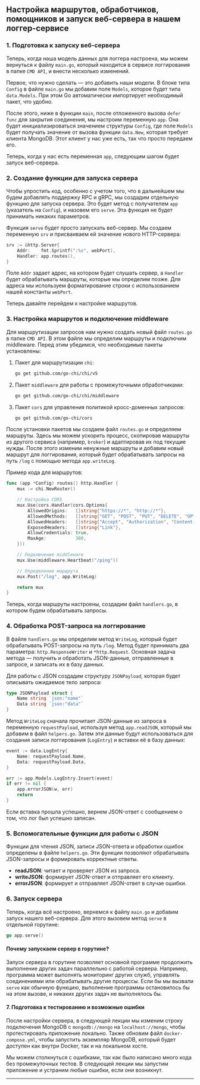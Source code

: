 ## Настройка маршрутов, обработчиков, помощников и запуск веб-сервера в нашем логгер-сервисе

### **1. Подготовка к запуску веб-сервера**

Теперь, когда наша модель данных для логгера настроена, мы можем вернуться к файлу `main.go`, который находится в сервисе логгирования в папке `CMD API`, и внести несколько изменений.

Первое, что нужно сделать — это добавить наши модели. В блоке типа `Config` в файле `main.go` мы добавим поле `Models`, которое будет типа `data.Models`. При этом Go автоматически импортирует необходимый пакет, что удобно.

После этого, ниже в функции `main`, после отложенного вызова `defer func` для закрытия соединения, мы настроим переменную `app`. Она будет инициализироваться значением структуры `Config`, где поле `Models` будет получать значение от вызова функции `data.New`, которая требует клиента MongoDB. Этот клиент у нас уже есть, так что просто передаем его.

Теперь, когда у нас есть переменная `app`, следующим шагом будет запуск веб-сервера.

### **2. Создание функции для запуска сервера**

Чтобы упростить код, особенно с учетом того, что в дальнейшем мы будем добавлять поддержку RPC и gRPC, мы создадим отдельную функцию для запуска сервера. Это будет метод с получателем `app` (указатель на `Config`), и назовем его `serve`. Эта функция не будет принимать никаких параметров.

Функция `serve` будет просто запускать веб-сервер. Мы создаем переменную `srv` и присваиваем ей значение нового HTTP-сервера:

```go
srv := &http.Server{
    Addr:    fmt.Sprintf(":%s", webPort),
    Handler: app.routes(),
}
```

Поле `Addr` задает адрес, на котором будет слушать сервер, а `Handler` будет обрабатывать маршруты, которые мы определим позже. Для адреса мы используем форматирование строки с использованием нашей константы `webPort`.

Теперь давайте перейдем к настройке маршрутов.

### **3. Настройка маршрутов и подключение middleware**

Для маршрутизации запросов нам нужно создать новый файл `routes.go` в папке `CMD API`. В этом файле мы определим маршруты и подключим middleware. Перед этим убедимся, что необходимые пакеты установлены:

1. Пакет для маршрутизации `chi`:

    ```bash
    go get github.com/go-chi/chi/v5
    ```

2. Пакет `middleware` для работы с промежуточными обработчиками:

    ```bash
    go get github.com/go-chi/chi/middleware
    ```

3. Пакет `cors` для управления политикой кросс-доменных запросов:

    ```bash
    go get github.com/go-chi/cors
    ```

После установки пакетов мы создаем файл `routes.go` и определяем маршруты. Здесь мы можем ускорить процесс, скопировав маршруты из другого сервиса (например, `broker`) и адаптировав их под текущие нужды. После этого изменим ненужные маршруты и добавим новый маршрут для логгирования, который будет обрабатывать запросы на путь `/log` с помощью метода `app.writeLog`.

Пример кода для маршрутов:

```go
func (app *Config) routes() http.Handler {
    mux := chi.NewRouter()

    // Настройка CORS
    mux.Use(cors.Handler(cors.Options{
        AllowedOrigins:   []string{"https://*", "http://*"},
        AllowedMethods:   []string{"GET", "POST", "PUT", "DELETE", "OPTIONS"},
        AllowedHeaders:   []string{"Accept", "Authorization", "Content-Type", "X-CSRF-Token"},
        ExposedHeaders:   []string{"Link"},
        AllowCredentials: true,
        MaxAge:           300,
    }))

    // Подключение middleware
    mux.Use(middleware.Heartbeat("/ping"))

    // Определение маршрута
    mux.Post("/log", app.WriteLog)

    return mux
}
```

Теперь, когда маршруты настроены, создадим файл `handlers.go`, в котором будем обрабатывать запросы.

### **4. Обработка POST-запроса на логгирование**

В файле `handlers.go` мы определим метод `WriteLog`, который будет обрабатывать POST-запросы на путь `/log`. Метод будет принимать два параметра: `http.ResponseWriter` и `*http.Request`. Основная задача метода — получить и обработать JSON-данные, отправленные в запросе, и записать их в базу данных.

Для работы с JSON создадим структуру `JSONPayload`, которая будет описывать ожидаемое тело запроса:

```go
type JSONPayload struct {
    Name string `json:"name"`
    Data string `json:"data"`
}
```

Метод `WriteLog` сначала прочитает JSON-данные из запроса в переменную `requestPayload`, используя метод `app.readJSON`, который мы добавим в файл `helpers.go`. Затем эти данные будут использоваться для создания записи логгирования (`LogEntry`) и вставки её в базу данных:

```go
event := data.LogEntry{
    Name: requestPayload.Name,
    Data: requestPayload.Data,
}

err := app.Models.LogEntry.Insert(event)
if err != nil {
    app.errorJSON(w, err)
    return
}
```

Если вставка прошла успешно, вернем JSON-ответ с сообщением о том, что лог был успешно записан.

### **5. Вспомогательные функции для работы с JSON**

Функции для чтения JSON, записи JSON-ответа и обработки ошибок определены в файле `helpers.go`. Эти функции позволяют обрабатывать JSON-запросы и формировать корректные ответы.

-   **readJSON**: читает и проверяет JSON из запроса.
-   **writeJSON**: формирует JSON-ответ и отправляет его клиенту.
-   **errorJSON**: формирует и отправляет JSON-ответ в случае ошибки.

### **6. Запуск сервера**

Теперь, когда всё настроено, вернемся к файлу `main.go` и добавим запуск нашего веб-сервера. Для этого вызовем метод `serve` в отдельной горутине:

```go
go app.serve()
```

#### Почему запускаем сервер в горутине?

Запуск сервера в горутине позволяет основной программе продолжить выполнение других задач параллельно с работой сервера. Например, программа может выполнять мониторинг других служб, управлять соединениями или обрабатывать другие процессы. Если бы мы вызвали `serve` как обычную функцию, выполнение программы остановилось бы на этом вызове, и никаких других задач не выполнялось бы.

#### **7. Подготовка к тестированию и возможные ошибки**

После настройки сервера, в следующей лекции мы изменим строку подключения MongoDB с `mongodb://mongo` на `localhost://mongo`, чтобы протестировать приложение локально. Также обновим файл `docker-compose.yml`, чтобы запустить экземпляр MongoDB, который будет доступен как внутри Docker, так и на локальном хосте.

Мы можем столкнуться с ошибками, так как было написано много кода без промежуточных тестов. В следующей лекции мы запустим приложение и устраним любые ошибки, если они возникнут.

---

